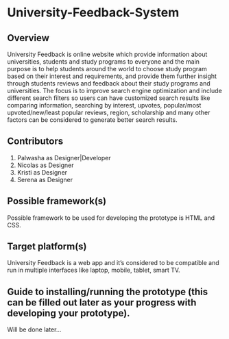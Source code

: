 # University-Feedback-System
## Overview
University Feedback is online website which provide information about universities, students and study programs to everyone and the main purpose is to help students around the world to choose study program based on their interest and requirements, and provide them further insight through students reviews and feedback about their study programs and universities. The focus is to improve search engine optimization and include different search filters so users can have customized search results like comparing information, searching by interest, upvotes, popular/most upvoted/new/least popular reviews, region, scholarship and many other factors can be considered to generate better search results. 
## Contributors
1. Palwasha as Designer|Developer
2. Nicolas as Designer
3. Kristi as Designer
4. Serena as Designer
## Possible framework(s)
Possible framework to be used for developing the prototype is HTML and CSS.
## Target platform(s) 
University Feedback is a web app and it’s considered to be compatible and run in multiple interfaces like laptop, mobile, tablet, smart TV.
## Guide to installing/running the prototype (this can be filled out later as your progress with developing your prototype). 
Will be done later...
